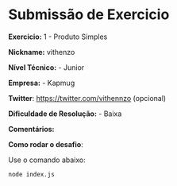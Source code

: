 # Submissão de Exercicio

**Exercicio:** 1 - Produto Simples

**Nickname:** vithenzo

**Nível Técnico:** - Junior

**Empresa:** - Kapmug

**Twitter**: https://twitter.com/vithennzo (opcional)

**Dificuldade de Resolução:** - Baixa

**Comentários:**

**Como rodar o desafio**: 

Use o comando abaixo: 
```bash
node index.js
```